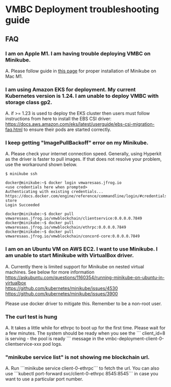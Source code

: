 # VMBC Deployment troubleshooting guide

## FAQ

### I am on Apple M1. I am having trouble deploying VMBC on Minikube.

A. Please follow guide in [this page](./MAC-Apple-Silicon-README.md) for proper installation of Minikube on Mac M1.

### I am using Amazon EKS for deployment. My current Kubernetes version is 1.24. I am unable to deploy VMBC with storage class gp2.

A. if >= 1.23 is used to deploy the EKS cluster then users must follow instructions from here to install the EBS CSI driver: https://docs.aws.amazon.com/eks/latest/userguide/ebs-csi-migration-faq.html to ensure their pods are started correctly.

### I keep getting "ImagePullBackoff" error on my Minikube.

A. Please check your internet connection speed. Generally, using Hyperkit as the driver is faster to pull images. If that does not resolve your problem, use the workaround shown below.

```
$ minikube ssh

docker@minikube:~$ docker login vmwaresaas.jfrog.io
<use credentials here when prompted>
Authenticating with existing credentials...
https://docs.docker.com/engine/reference/commandline/login/#credentials-store
Login Succeeded

docker@minikube:~$ docker pull vmwaresaas.jfrog.io/vmwblockchain/clientservice:0.0.0.0.7849
docker@minikube:~$ docker pull vmwaresaas.jfrog.io/vmwblockchain/ethrpc:0.0.0.0.7849
docker@minikube:~$ docker pull vmwaresaas.jfrog.io/vmwblockchain/concord-core:0.0.0.0.7849
```

### I am on an Ubuntu VM on AWS EC2. I want to use Minikube. I am unable to start Minikube with VirtualBox driver.

A. Currently there is limited support for Minikube on nested virtual machines. See below for more information  
https://askubuntu.com/questions/1160354/running-minikube-on-ubuntu-in-virtualbox  
https://github.com/kubernetes/minikube/issues/4530  
https://github.com/kubernetes/minikube/issues/3900

Please use docker driver to mitigate this. Remember to be a non-root user.

### The curl test is hung

A. It takes a little while for ethrpc to boot up for the first time. Please wait for a few minutes. The system should be ready when you see the \`\`\` client\_id=8 is serving - the pool is ready \`\`\` message in the vmbc-deployment-client-0-clientservice-xxx pod logs.

### "minikube service list" is not showing me blockchain url.

A. Run \`\`\`minikube service client-0-ethrpc\`\`\` to fetch the url. You can also use \`\`\`kubectl port-forward svc/client-0-ethrpc 8545:8545\`\`\` in case you want to use a particular port number.
